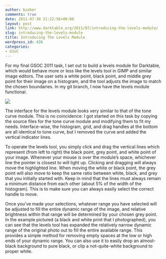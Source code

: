 ```yaml
---
author: bieber
comments: true
date: 2011-07-30 21:22:56+00:00
layout: post
link: http://www.darktable.org/2011/07/introducing-the-levels-module/
slug: introducing-the-levels-module
title: Introducing The Levels Module
wordpress_id: 426
categories:
- GSoC
---
```


For my final GSOC 2011 task, I set out to build a levels module for Darktable, which would behave more or less like the levels tool in GIMP and similar image editors.  The user sets a white point, black point, and middle grey point for their image on a histogram, and the tool adjusts the image to match the chosen boundaries.  In my git branch, I now have the levels module functional.

[![](http://www.darktable.org/wp-content/uploads/2011/09/Screenshot.png)](http://www.darktable.org/2011/07/introducing-the-levels-module/screenshot/)

The interface for the levels module looks very similar to that of the tone curve module.  This is no coincidence: I got started on this task by copying the source files for the tone curve module and modifying them to fit my needs.  Interface-wise, the histogram, grid, and drag handles at the bottom are all identical to tone curve, but I removed the curve and added the vertical indicator lines.

To operate the levels tool, you simply click and drag the vertical lines which represent (from left to right) the black point, grey point, and white point of your image.  Whenever your mouse is over the module’s space, whichever line the pointer is closest to will light up.  Clicking and dragging will always move the highlighted line.  When moving the white or black point, the grey point will also move to keep the same ratio between white, black, and grey that you initially started with.  Keep in mind that the lines must always remain a minimum distance from each other (about 5% of the width of the histogram).  This is to make sure you can always easily select the correct handle to move.

Once you’ve made your selections, whatever range you have selected will be adjusted to fill the entire dynamic range of the image, and relative brightness within that range will be determined by your chosen grey point.  In the example pictured (a black and white print that I photographed), you can see that the levels tool has expanded the relatively narrow dynamic range of the original photo out to fill the entire available range.  This provides a simple method for removing empty spaces at the low or high ends of your dynamic range.  You can also use it to easily drop an almost-black background to pure black, or clip a not-quite-white background to proper white.

